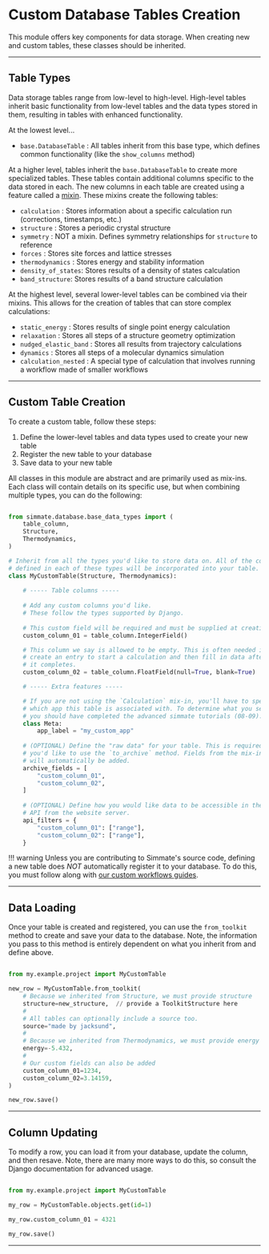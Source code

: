 # Custom Database Tables Creation

This module offers key components for data storage. When creating new and custom tables, these classes should be inherited.

----------------------------------------------------------------------

## Table Types

Data storage tables range from low-level to high-level. High-level tables inherit basic functionality from low-level tables and the data types stored in them, resulting in tables with enhanced functionality.  

At the lowest level...

- `base.DatabaseTable` : All tables inherit from this base type, which defines common functionality (like the `show_columns` method)

At a higher level, tables inherit the `base.DatabaseTable` to create more specialized tables. These tables contain additional columns specific to the data stored in each. The new columns in each table are created using a feature called a [mixin](https://stackoverflow.com/questions/533631/what-is-a-mixin-and-why-is-it-useful).  These mixins create the following tables:

- `calculation` : Stores information about a specific calculation run (corrections, timestamps, etc.)
- `structure` : Stores a periodic crystal structure
- `symmetry` : NOT a mixin. Defines symmetry relationships for `structure` to reference
- `forces` : Stores site forces and lattice stresses
- `thermodynamics` : Stores energy and stability information
- `density_of_states`: Stores results of a density of states calculation
- `band_structure`: Stores results of a band structure calculation

At the highest level, several lower-level tables can be combined via their mixins. This allows for the creation of tables that can store complex calculations:

- `static_energy` : Stores results of single point energy calculation
- `relaxation` : Stores all steps of a structure geometry optimization
- `nudged_elastic_band` : Stores all results from trajectory calculations
- `dynamics` : Stores all steps of a molecular dynamics simulation
- `calculation_nested` : A special type of calculation that involves running a workflow made of smaller workflows

----------------------------------------------------------------------

## Custom Table Creation

To create a custom table, follow these steps:

1. Define the lower-level tables and data types used to create your new table
2. Register the new table to your database
3. Save data to your new table

All classes in this module are abstract and are primarily used as mix-ins. Each class will contain details on its specific use, but when combining multiple types, you can do the following:

``` python

from simmate.database.base_data_types import (
    table_column,
    Structure,
    Thermodynamics,
)

# Inherit from all the types you'd like to store data on. All of the columns
# defined in each of these types will be incorporated into your table.
class MyCustomTable(Structure, Thermodynamics):
    
    # ----- Table columns -----
    
    # Add any custom columns you'd like.
    # These follow the types supported by Django.
    
    # This custom field will be required and must be supplied at creation
    custom_column_01 = table_column.IntegerField()

    # This column we say is allowed to be empty. This is often needed if you
    # create an entry to start a calculation and then fill in data after a
    # it completes.
    custom_column_02 = table_column.FloatField(null=True, blank=True)

    # ----- Extra features -----

    # If you are not using the `Calculation` mix-in, you'll have to specify
    # which app this table is associated with. To determine what you set here,
    # you should have completed the advanced simmate tutorials (08-09).
    class Meta:
        app_label = "my_custom_app"
    
    # (OPTIONAL) Define the "raw data" for your table. This is required if 
    # you'd like to use the `to_archive` method. Fields from the mix-in 
    # will automatically be added.
    archive_fields = [
        "custom_column_01",
        "custom_column_02",
    ]
    
    # (OPTIONAL) Define how you would like data to be accessible in the REST 
    # API from the website server.
    api_filters = {
        "custom_column_01": ["range"],
        "custom_column_02": ["range"],
    }

```

!!! warning
    Unless you are contributing to Simmate's source code, defining a new table does *NOT* automatically register it to your database. To do this, you must follow along with [our custom workflows guides](/full_guides/workflows/creating_basic_workflows.md).

----------------------------------------------------------------------

## Data Loading

Once your table is created and registered, you can use the `from_toolkit` method to create and save your data to the database. Note, the information you pass to this method is entirely dependent on what you inherit from and define above.

``` python

from my.example.project import MyCustomTable

new_row = MyCustomTable.from_toolkit(
    # Because we inherited from Structure, we must provide structure
    structure=new_structure,  // provide a ToolkitStructure here
    # 
    # All tables can optionally include a source too.
    source="made by jacksund",
    #
    # Because we inherited from Thermodynamics, we must provide energy
    energy=-5.432,
    #
    # Our custom fields can also be added
    custom_column_01=1234,
    custom_column_02=3.14159,
)

new_row.save()
```

----------------------------------------------------------------------

## Column Updating

To modify a row, you can load it from your database, update the column, and then resave. Note, there are many more ways to do this, so consult the Django documentation for advanced usage.

``` python

from my.example.project import MyCustomTable

my_row = MyCustomTable.objects.get(id=1)

my_row.custom_column_01 = 4321

my_row.save()
```

----------------------------------------------------------------------